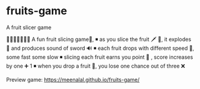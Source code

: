 # fruits-game
A fruit slicer game

🍎🍍🍑🍐🍒🍓🍊
A fun fruit slicing game🍉,
◾ as you slice the fruit 🗡 🥑, it explodes 🤺 and produces sound of sword 🔊
◾ each fruit drops with different speed 🍇, some fast some slow
◾ slicing each fruit earns you point 🥝 , score increases by one ➕ 1
◾ when you drop a fruit 🥭, you lose one chance out of three ❌

Preview game:
https://meenalal.github.io/fruits-game/

